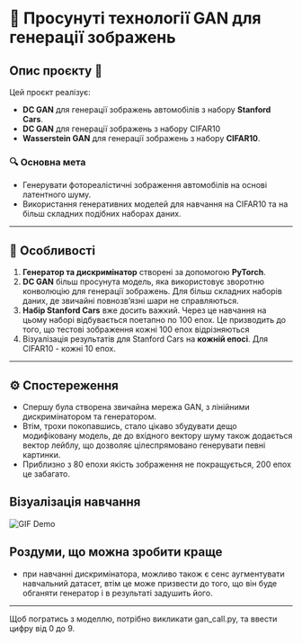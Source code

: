 # 🎨 Просунуті технології GAN для генерації зображень


## Опис проєкту 📄

Цей проєкт реалізує: 
- **DC GAN** для генерації зображень автомобілів з набору **Stanford Cars**.
- **DC GAN** для генерації зображень з набору CIFAR10
- **Wasserstein GAN** для генерації зображень з набору **CIFAR10**.


### 🔍 **Основна мета**
- Генерувати фотореалістичні зображення автомобілів на основі латентного шуму.
- Використання генеративних моделей для навчання на CIFAR10 та на більш складних подібних наборах даних.

---

## 🚀 **Особливості**
1. **Генератор та дискримінатор** створені за допомогою **PyTorch**.
2. **DC GAN** більш просунута модель, яка використовує зворотню конволюцію для генерації зображень. Для більш складних наборів даних, де звичайні повнозвʼязні шари не справляються.
3. **Набір Stanford Cars** вже досить важкий. Через це навчання на цьому наборі відбувається поетапно по 100 епох. Це призводить до того, що тестові зображення кожні 100 епох відрізняються
4. Візуалізація результатів для Stanford Cars на **кожній епосі**. Для CIFAR10 - кожні 10 епох.

---

## ⚙️ **Спостереження**
- Спершу була створена звичайна мережа GAN, з лінійними дискримінатором та генератором.
- Втім, трохи покопавшись, стало цікаво збудувати дещо модифіковану модель, де до вхідного вектору шуму також додається вектор лейблу, що дозволяє цілеспрямовано генерувати певні картинки.
- Приблизно з 80 епохи якість зображення не покращується, 200 епох це забагато.

## **Візуалізація навчання**

![GIF Demo](slideshow.gif)

## **Роздуми, що можна зробити краще**
- при навчанні дискримінатора, можливо також є сенс аугментувати навчальний датасет, втім це може призвести до того, що він буде обганяти генератор і в результаті задушить його.
---

Щоб погратись з моделлю, потрібно викликати gan_call.py, та ввести цифру від 0 до 9.
